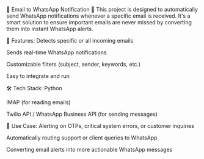 📩 Email to WhatsApp Notification 💬
This project is designed to automatically send WhatsApp notifications whenever a specific email is received. It's a smart solution to ensure important emails are never missed by converting them into instant WhatsApp alerts.

🚀 Features:
Detects specific or all incoming emails

Sends real-time WhatsApp notifications

Customizable filters (subject, sender, keywords, etc.)

Easy to integrate and run

🛠️ Tech Stack:
Python

IMAP (for reading emails)

Twilio API / WhatsApp Business API (for sending messages)

📌 Use Case:
Alerting on OTPs, critical system errors, or customer inquiries

Automatically routing support or client queries to WhatsApp

Converting email alerts into more actionable WhatsApp messages
